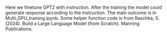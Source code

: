 Here we finetune GPT2 with instruction. After the training the model could generate response according to the instruction. The main outcome is in Multi_GPU_training.ipynb. Some helper function code is from Raschka, S. (2024). Build a Large Language Model (from Scratch). Manning Publications.
